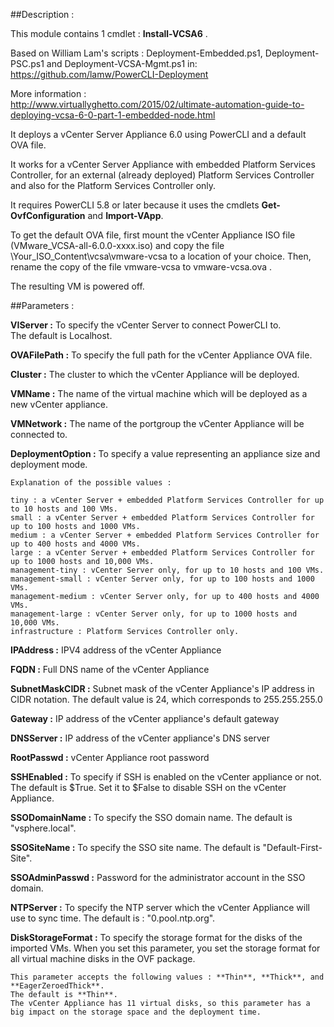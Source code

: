 ##Description :

This module contains 1 cmdlet : **Install-VCSA6** .

Based on William Lam's scripts : Deployment-Embedded.ps1, Deployment-PSC.ps1 and Deployment-VCSA-Mgmt.ps1 in:  
https://github.com/lamw/PowerCLI-Deployment

More information :  
http://www.virtuallyghetto.com/2015/02/ultimate-automation-guide-to-deploying-vcsa-6-0-part-1-embedded-node.html

It deploys a vCenter Server Appliance 6.0 using PowerCLI and a default OVA file.

It works for a vCenter Server Appliance with embedded Platform Services Controller, for an external (already deployed) Platform Services Controller and also for the Platform Services Controller only.

It requires PowerCLI 5.8 or later because it uses the cmdlets **Get-OvfConfiguration** and **Import-VApp**.

To get the default OVA file, first mount the vCenter Appliance ISO file (VMware_VCSA-all-6.0.0-xxxx.iso) and copy the file \Your_ISO_Content\vcsa\vmware-vcsa to a location of your choice. Then, rename the copy of the file vmware-vcsa to vmware-vcsa.ova .

The resulting VM is powered off.

##Parameters :

**VIServer :** To specify the vCenter Server to connect PowerCLI to.  
The default is Localhost.

**OVAFilePath :** To specify the full path for the vCenter Appliance OVA file.

**Cluster :** The cluster to which the vCenter Appliance will be deployed.

**VMName :** The name of the virtual machine which will be deployed as a new vCenter appliance.

**VMNetwork :** The name of the portgroup the vCenter Appliance will be connected to.

**DeploymentOption :** To specify a value representing an appliance size and deployment mode.

    Explanation of the possible values :

    tiny : a vCenter Server + embedded Platform Services Controller for up to 10 hosts and 100 VMs.
    small : a vCenter Server + embedded Platform Services Controller for up to 100 hosts and 1000 VMs.
    medium : a vCenter Server + embedded Platform Services Controller for up to 400 hosts and 4000 VMs.
    large : a vCenter Server + embedded Platform Services Controller for up to 1000 hosts and 10,000 VMs.
    management-tiny : vCenter Server only, for up to 10 hosts and 100 VMs.
    management-small : vCenter Server only, for up to 100 hosts and 1000 VMs.
    management-medium : vCenter Server only, for up to 400 hosts and 4000 VMs.
    management-large : vCenter Server only, for up to 1000 hosts and 10,000 VMs.
    infrastructure : Platform Services Controller only.

**IPAddress :** IPV4 address of the vCenter Appliance

**FQDN :** Full DNS name of the vCenter Appliance

**SubnetMaskCIDR :** Subnet mask of the vCenter Appliance's IP address in CIDR notation. The default value is 24, which corresponds to 255.255.255.0

**Gateway :** IP address of the vCenter appliance's default gateway

**DNSServer :** IP address of the vCenter appliance's DNS server

**RootPasswd :** vCenter Appliance root password

**SSHEnabled :** To specify if SSH is enabled on the vCenter appliance or not.
    The default is $True.
    Set it to $False to disable SSH on the vCenter Appliance.

**SSODomainName :** To specify the SSO domain name.
    The default is "vsphere.local".

**SSOSiteName :** To specify the SSO site name.
    The default is "Default-First-Site".

**SSOAdminPasswd :** Password for the administrator account in the SSO domain.

**NTPServer :** To specify the NTP server which the vCenter Appliance will use to sync time.
    The default is : "0.pool.ntp.org".

**DiskStorageFormat :** To specify the storage format for the disks of the imported VMs.
    When you set this parameter, you set the storage format for all virtual machine disks in the OVF package.

    This parameter accepts the following values : **Thin**, **Thick**, and **EagerZeroedThick**.
    The default is **Thin**.
    The vCenter Appliance has 11 virtual disks, so this parameter has a big impact on the storage space and the deployment time.
